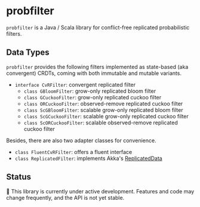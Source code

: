 # probfilter
`probfilter` is a Java / Scala library for conflict-free replicated probabilistic filters.

## Data Types
`probfilter` provides the following filters implemented as state-based (aka convergent) CRDTs, coming with both immutable and mutable variants.

- `interface CvRFilter`: convergent replicated filter
  - `class GBloomFilter`: grow-only replicated bloom filter
  - `class GCuckooFilter`: grow-only replicated cuckoo filter
  - `class ORCuckooFilter`: observed-remove replicated cuckoo filter
  - `class ScGBloomFilter`: scalable grow-only replicated bloom filter
  - `class ScGCuckooFilter`: scalable grow-only replicated cuckoo filter
  - `class ScORCuckooFilter`: scalable observed-remove replicated cuckoo filter

Besides, there are also two adapter classes for convenience.
- `class FluentCvRFilter`: offers a fluent interface
- `class ReplicatedFilter`: implements Akka's [ReplicatedData](https://doc.akka.io/docs/akka/current/typed/distributed-data.html#replicated-data-types)

## Status
🚧 This library is currently under active development. Features and code may change frequently, and the API is not yet stable.
